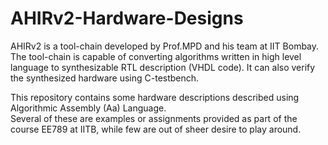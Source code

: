 # AHIRv2-Hardware-Designs
AHIRv2 is a tool-chain developed by Prof.MPD and his team at IIT Bombay. </br>
The tool-chain is capable of converting algorithms written in high level language to synthesizable RTL description (VHDL code).
It can also verify the synthesized hardware using C-testbench. </br>

This repository contains some hardware descriptions described using Algorithmic Assembly (Aa) Language. </br>
Several of these are examples or assignments provided as part of the course EE789 at IITB, while few are out of sheer desire to play around. 
